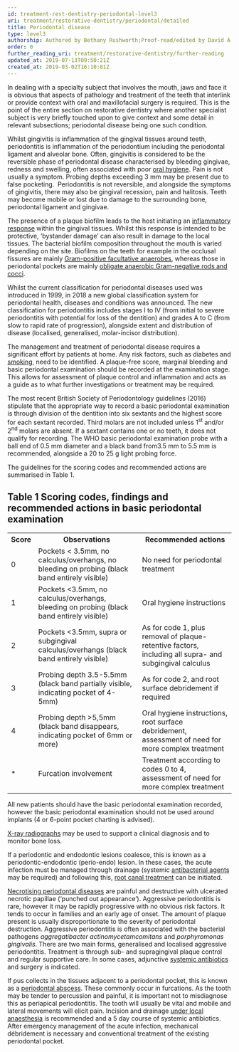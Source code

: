```yaml
---
id: treatment-rest-dentistry-periodontal-level3
uri: treatment/restorative-dentistry/periodontal/detailed
title: Periodontal disease
type: level3
authorship: Authored by Bethany Rushworth;Proof-read/edited by David A. Mitchell
order: 0
further_reading_uri: treatment/restorative-dentistry/further-reading
updated_at: 2019-07-13T09:50:21Z
created_at: 2019-03-02T16:10:01Z
---
```


<p>In dealing with a specialty subject that involves the mouth,
    jaws and face it is obvious that aspects of pathology and
    treatment of the teeth that interlink or provide context
    with oral and maxillofacial surgery is required. This is
    the point of the entire section on restorative dentistry
    where another specialist subject is very briefly touched
    upon to give context and some detail in relevant subsections;
    periodontal disease being one such condition.</p>
<p>Whilst gingivitis is inflammation of the gingival tissues around
    teeth, periodontitis is inflammation of the periodontium
    including the periodontal ligament and alveolar bone. Often,
    gingivitis is considered to be the reversible phase of periodontal
    disease characterised by bleeding gingivae, redness and swelling,
    often associated with poor <a href="/help/oral-hygiene">oral hygiene</a>.
    Pain is not usually a symptom. Probing depths exceeding 3
    mm may be present due to false pocketing.  Periodontitis
    is not reversible, and alongside the symptoms of gingivitis,
    there may also be gingival recession, pain and halitosis.
    Teeth may become mobile or lost due to damage to the surrounding
    bone, periodontal ligament and gingivae.</p>
<p>The presence of a plaque biofilm leads to the host initiating
    an <a href="/treatment/other/medication/inflammation/more-info">inflammatory response</a>    within the gingival tissues. Whilst this response is intended
    to be protective, ‘bystander damage’ can also result in damage
    to the local tissues. The bacterial biofilm composition throughout
    the mouth is varied depending on the site. Biofilms on the
    teeth for example in the occlusal fissures are mainly
    <a href="/diagnosis/tests/microbiology">Gram-positive facultative anaerobes</a>, whereas those in
        periodontal pockets are mainly <a href="/diagnosis/tests/microbiology">obligate anaerobic Gram-negative rods and cocci</a>.</p>
<p>Whilst the current classification for periodontal diseases used
    was introduced in 1999, in 2018 a new global classification
    system for periodontal health, diseases and conditions was
    announced. The new classification for periodontitis includes
    stages I to IV (from initial to severe periodontitis with
    potential for loss of the dentition) and grades A to C (from
    slow to rapid rate of progression), alongside extent and
    distribution of disease (localised, generalised, molar-incisor
    distribution).</p>
<p>The management and treatment of periodontal disease requires
    a significant effort by patients at home. Any risk factors,
    such as diabetes and <a href="/diagnosis/drugs/tobacco">smoking</a>,
    need to be identified. A plaque-free score, marginal bleeding
    and basic periodontal examination should be recorded at the
    examination stage. This allows for assessment of plaque control
    and inflammation and acts as a guide as to what further investigations
    or treatment may be required.</p>
<p>The most recent British Society of Periodontology guidelines
    (2016) stipulate that the appropriate way to record a basic
    periodontal examination is through division of the dentition
    into six sextants and the highest score for each sextant
    recorded. Third molars are not included unless 1<sup>st</sup>    and/or 2<sup>nd</sup> molars are absent. If a sextant contains
    one or no teeth, it does not qualify for recording. The WHO
    basic periodontal examination probe with a ball end of 0.5
    mm diameter and a black band from3.5 mm to 5.5 mm is recommended,
    alongside a 20 to 25 g light probing force.</p>
<p>The guidelines for the scoring codes and recommended actions
    are summarised in Table 1.</p>
<h2>Table 1 Scoring codes, findings and recommended actions in basic
    periodontal examination</h2>
<table>
    <tbody>
        <tr>
            <th> Score</th>
            <th> Observations</th>
            <th> Recommended actions</th>
        </tr>
        <tr>
            <td> 0</td>
            <td> Pockets &lt; 3.5mm, no calculus/overhangs, no bleeding
                on probing (black band entirely visible)</td>
            <td>
            No need for periodontal treatment</td>
        </tr>
        <tr>
            <td> 1</td>
            <td> Pockets &lt;3.5mm, no calculus/overhangs, bleeding
                on probing (black band entirely visible)</td>
            <td>
            Oral hygiene instructions</td>
        </tr>
        <tr>
            <td> 2</td>
            <td> Pockets &lt;3.5mm, supra or subgingival calculus/overhangs
                (black band entirely visible)</td>
            <td> As for code 1, plus removal of plaque-retentive factors,
                including all supra- and subgingival calculus</td>
        </tr>
        <tr>
            <td> 3</td>
            <td> Probing depth 3.5-5.5mm (black band partially visible,
                indicating pocket of 4-5mm)</td>
            <td> As for code 2, and root surface debridement if required</td>
        </tr>
        <tr>
            <td> 4</td>
            <td> Probing depth &gt;5,5mm (black band disappears, indicating
                pocket of 6mm or more)</td>
            <td> Oral hygiene instructions, root surface debridement,
                assessment of need for more complex treatment</td>
        </tr>
        <tr>
            <td> *</td>
            <td> Furcation involvement</td>
            <td> Treatment according to codes 0 to 4, assessment of
                need for more complex treatment</td>
        </tr>
    </tbody>
</table>
<p>All new patients should have the basic periodontal examination
    recorded, however the basic periodontal examination should
    not be used around implants (4 or 6-point pocket charting
    is advised).</p>
<p><a href="/diagnosis/tests/x-ray">X-ray radiographs</a> may be
    used to support a clinical diagnosis and to monitor bone
    loss.</p>
<p>If a periodontic and endodontic lesions coalesce, this is known
    as a periodontic-endodontic (perio-endo) lesion. In these
    cases, the acute infection must be managed through drainage
    (systemic <a href="/treatment/other/medication/infection/more-info">antibacterial agents</a>    may be required) and following this, <a href="/treatment/restorative-dentistry/endodontics">root canal treatment</a>    can be initiated.</p>
<p><a href="/diagnosis/a-z/infection/more-info">Necrotising periodontal diseases</a>    are painful and destructive with ulcerated necrotic papillae
    (‘punched out appearance’). Aggressive periodontitis is rare,
    however it may be rapidly progressive with no obvious risk
    factors. It tends to occur in families and an early age of
    onset. The amount of plaque present is usually disproportionate
    to the severity of periodontal destruction. Aggressive periodontitis
    is often associated with the bacterial pathogens <i>aggregatibacter actinomycetamcomitans</i>    and <i>porphyromonas gingivalis</i>. There are two main forms,
    generalised and localised aggressive periodontitis. Treatment
    is through sub- and supragingival plaque control and regular
    supportive care. In some cases, adjunctive <a href="/treatment/other/medication/infection/detailed">systemic antibiotics</a>    and surgery is indicated.</p>
<p>If pus collects in the tissues adjacent to a periodontal pocket,
    this is known as a <a href="/diagnosis/a-z/abscess">periodontal abscess</a>.
    These commonly occur in furcations. As the tooth may be tender
    to percussion and painful, it is important not to misdiagnose
    this as periapical periodontitis. The tooth will usually
    be vital and mobile and lateral movements will elicit pain.
    Incision and drainage <a href="/treatment/surgery/anaesthesia">under local anaesthesia</a>    is recommended and a 5 day course of systemic antibiotics.
    After emergency management of the acute infection, mechanical
    débridement is necessary and conventional treatment of the
    existing periodontal pocket.</p>
